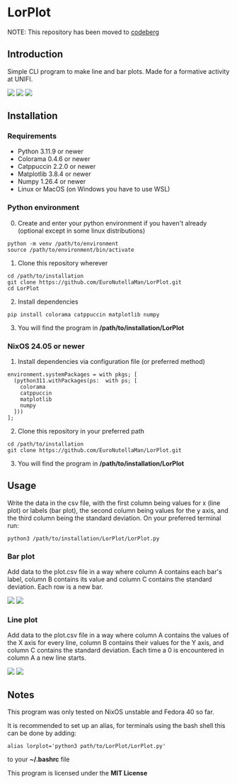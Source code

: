 # LorPlot

NOTE: This repository has been moved to [codeberg](https://codeberg.org/EuroNutellaMan/LorPlot)

## Introduction
Simple CLI program to make line and bar plots. Made for a formative activity at UNIFI.

<image src=./Examples/example1.png>

<image src=./Examples/example2.png>

<image src=./Examples/example3.png>

## Installation
### Requirements
- Python 3.11.9 or newer
- Colorama 0.4.6 or newer
- Catppuccin 2.2.0 or newer
- Matplotlib 3.8.4 or newer
- Numpy 1.26.4 or newer
- Linux or MacOS (on Windows you have to use WSL)

### Python environment
0. Create and enter your python environment if you haven't already (optional except in some linux distributions)
```
python -m venv /path/to/environment
source /path/to/environment/bin/activate
```
1. Clone this repository wherever
```
cd /path/to/installation
git clone https://github.com/EuroNutellaMan/LorPlot.git
cd LorPlot
```
2. Install dependencies
```
pip install colorama catppuccin matplotlib numpy 
```
3. You will find the program in **/path/to/installation/LorPlot**

### NixOS 24.05 or newer
1. Install dependencies via configuration file (or preferred method)
```
environment.systemPackages = with pkgs; [
  (python311.withPackages(ps:  with ps; [
    colorama
    catppuccin
    matplotlib
    numpy
  ]))
];
```
2. Clone this repository in your preferred path
```
cd /path/to/installation
git clone https://github.com/EuroNutellaMan/LorPlot.git
```
3. You will find the program in **/path/to/installation/LorPlot**

## Usage
Write the data in the csv file, with the first column being values for x (line plot) or labels (bar plot), the second column being values for the y axis, and the third column being the standard deviation.
On your preferred terminal run:

```
python3 /path/to/installation/LorPlot/LorPlot.py
```

### Bar plot
Add data to the plot.csv file in a way where column A contains each bar's label, column B contains its value and column C contains the standard deviation. Each row is a new bar.

<image src=./Examples/BarPlotCsv.png>

<image src=./Examples/BarPlotResult.png>

### Line plot
Add data to the plot.csv file in a way where column A contains the values of the X axis for every line, column B contains their values for the Y axis, and column C contains the standard deviation. Each time a 0 is encountered in column A a new line starts.

<image src=./Examples/LinePlotCsv.png>

<image src=./Examples/LinePlotResult.png>

## Notes
This program was only tested on NixOS unstable and Fedora 40 so far.

It is recommended to set up an alias, for terminals using the bash shell this can be done by adding:
```
alias lorplot='python3 path/to/LorPlot/LorPlot.py'
```
to your **~/.bashrc** file

This program is licensed under the **MIT License**
